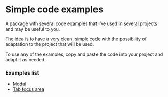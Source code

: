 # Simple code examples

A package with several code examples that I've used in several projects and may be useful to you.

The idea is to have a very clean, simple code with the possibility of adaptation to the project that will be used.

To use any of the examples, copy and paste the code into your project and adapt it as needed.

### Examples list

- [Modal](https://github.com/Hai-San/simple-code-examples/tree/main/src/modal)
- [Tab focus area](https://github.com/Hai-San/simple-code-examples/tree/main/src/tab-focus-area)
